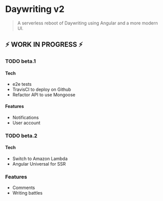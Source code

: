 # Daywriting v2

> A serverless reboot of Daywriting using Angular and a more modern UI.

## ⚡️ WORK IN PROGRESS ⚡️

### TODO beta.1

#### Tech
- e2e tests
- TravisCI to deploy on Github
- Refactor API to use Mongoose

#### Features
- Notifications
- User account

### TODO beta.2

#### Tech
- Switch to Amazon Lambda
- Angular Universal for SSR

### Features
- Comments
- Writing battles

